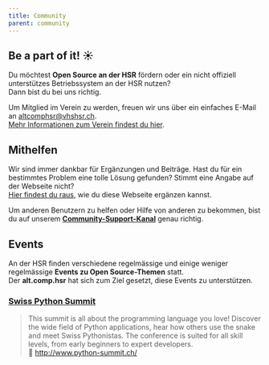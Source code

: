 ```yaml
---
title: Community
parent: community
---
```


## Be a part of it! :sunny:

Du möchtest **Open Source an der HSR** fördern oder ein nicht offiziell unterstützes Betriebssystem an der HSR nutzen?  
Dann bist du bei uns richtig.

Um Mitglied im Verein zu werden, freuen wir uns über ein einfaches E-Mail an <altcomphsr@vhshsr.ch>.  
[Mehr Informationen zum Verein findest du hier](/verein/).

## Mithelfen

Wir sind immer dankbar für Ergänzungen und Beiträge. Hast du für ein bestimmtes Problem eine tolle Lösung gefunden? Stimmt eine Angabe auf der Webseite nicht?  
[Hier findest du raus](/contribute/), wie du diese Webseite ergänzen kannst.

Um anderen Benutzern zu helfen oder Hilfe von anderen zu bekommen, bist du auf unserem **[Community-Support-Kanal](/hilfe/)** genau richtig.

## Events

An der HSR finden verschiedene regelmässige und einige weniger regelmässige **Events zu Open Source-Themen** statt.  
Der **alt.comp.hsr** hat sich zum Ziel gesetzt, diese Events zu unterstützen.

### [Swiss Python Summit](http://www.python-summit.ch/)

> This summit is all about the programming language you love! Discover the wide field of Python applications, hear how others use the snake and meet Swiss Pythonistas. The conference is suited for all skill levels, from early beginners to expert developers.  
:snake: <http://www.python-summit.ch/>
